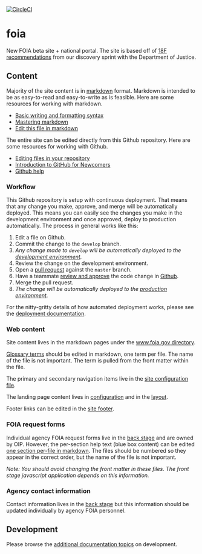 [![CircleCI](https://circleci.com/gh/18F/beta.foia.gov.svg?style=svg)](https://circleci.com/gh/18F/beta.foia.gov)

# foia

New FOIA beta site + national portal. The site is based off of
[18F recommendations](https://github.com/18F/foia-recommendations) from our
discovery sprint with the Department of Justice.


## Content

Majority of the site content is in
[markdown](https://daringfireball.net/projects/markdown/syntax) format. Markdown
is intended to be as easy-to-read and easy-to-write as is feasible. Here are
some resources for working with markdown.

- [Basic writing and formatting syntax](https://help.github.com/articles/basic-writing-and-formatting-syntax/)
- [Mastering markdown](https://guides.github.com/features/mastering-markdown/)
- [Edit this file in markdown](https://github.com/18F/beta.foia.gov/edit/develop/README.md)

The entire site can be edited directly from this Github repository. Here are
some resources for working with Github.

- [Editing files in your repository](https://help.github.com/articles/editing-files-in-your-repository/)
- [Introduction to GitHub for Newcomers](https://www.youtube.com/watch?v=uNa9GOtM6NE)
- [Github help](https://help.github.com/)


### Workflow

This Github repository is setup with continuous deployment. That means that any
change you make, approve, and merge will be automatically deployed. This means
you can easily see the changes you make in the development environment and once
approved, deploy to production automatically. The process in general works like
this:

1. Edit a file on Github.
1. Commit the change to the `develop` branch.
1. _Any change made to `develop` will be automatically deployed to the [development environment](https://dev-www.foia.gov/)._
1. Review the change on the development environment.
1. Open a [pull request](https://github.com/18F/beta.foia.gov/compare/master...develop) against the `master` branch.
1. Have a teammate [review and approve](https://help.github.com/articles/about-pull-request-reviews/) the code change in [Github](https://github.com/18F/beta.foia.gov/pulls).
1. Merge the pull request.
1. _The change will be automatically deployed to the [production environment](https://beta.foia.gov/)._

For the nitty-gritty details of how automated deployment works, please see the
[deployment
documentation](https://github.com/18F/beta.foia.gov/tree/develop/docs/deployment.md).

### Web content

Site content lives in the markdown pages under the [www.foia.gov
directory](/18F/beta.foia.gov/tree/develop/www.foia.gov).

[Glossary terms](/18F/beta.foia.gov/tree/develop/www.foia.gov/_glossary_terms)
should be edited in markdown, one term per file. The name of the file is not
important. The term is pulled from the front matter within the file.

The primary and secondary navigation items live in the [site configuration
file](https://github.com/18F/beta.foia.gov/blob/develop/_config.yml).

The landing page content lives in
[configuration](https://github.com/18F/beta.foia.gov/blob/develop/www.foia.gov/index.html)
and in the [layout](https://github.com/18F/beta.foia.gov/blob/develop/www.foia.gov/_layouts/home.html).

Footer links can be edited in the [site
footer](https://github.com/18F/beta.foia.gov/blob/develop/www.foia.gov/_includes/footer.html).


### FOIA request forms

Individual agency FOIA request forms live in the [back
stage][foia-back-stage] and are owned by OIP. However, the per-section
help text (blue box content) can be edited [one section per-file in
markdown](/18F/beta.foia.gov/tree/develop/www.foia.gov/_request_form_sections).
The files should be numbered so they appear in the correct order, but the name
of the file is not important.

_Note: You should avoid changing the front matter in these files. The front stage
javascript application depends on this information._


### Agency contact information

Contact information lives in the [back stage][foia-back-stage] but this
information should be updated individually by agency FOIA personnel.


## Development

Please browse the [additional documentation
topics](https://github.com/18F/beta.foia.gov/tree/develop/docs) on development.


[foia-back-stage]: https://admin.foia.gov/
